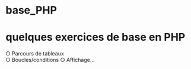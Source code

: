 # base_PHP

# quelques exercices de base en PHP


○ Parcours de tableaux <br>
○ Boucles/conditions
○ Affichage...
